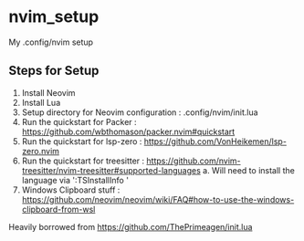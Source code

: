 # nvim_setup
My .config/nvim setup

## Steps for Setup
1. Install Neovim
2. Install Lua
3. Setup directory for Neovim configuration : .config/nvim/init.lua 
4. Run the quickstart for Packer : https://github.com/wbthomason/packer.nvim#quickstart
5. Run the quickstart for lsp-zero : https://github.com/VonHeikemen/lsp-zero.nvim
6. Run the quickstart for treesitter : https://github.com/nvim-treesitter/nvim-treesitter#supported-languages 
  a. Will need to install the language via ':TSInstallInfo <supported lang>'
7. Windows Clipboard stuff : https://github.com/neovim/neovim/wiki/FAQ#how-to-use-the-windows-clipboard-from-wsl


Heavily borrowed from https://github.com/ThePrimeagen/init.lua
